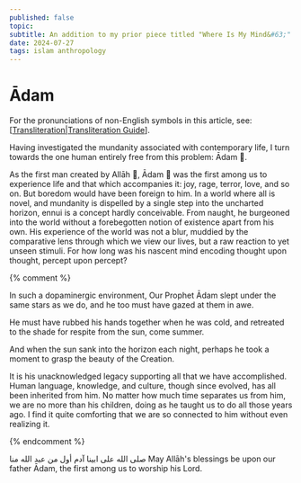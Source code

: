 ```yaml
---
published: false
topic:
subtitle: An addition to my prior piece titled "Where Is My Mind&#63;"
date: 2024-07-27
tags: islam anthropology
---
```

# Ādam
For the pronunciations of non-English symbols in this article, see: [[Transliteration|Transliteration Guide]].



Having investigated the mundanity associated with contemporary life, I turn towards the one human entirely free from this problem: Ādam &#xFD47;.


As the first man created by Allāh &#xFD4E;, Ādam &#xFD47; was the first among us to experience life and that which accompanies it: joy, rage, terror, love, and so on. But boredom would have been foreign to him. In a world where all is novel, and mundanity is dispelled by a single step into the uncharted horizon, ennui is a concept hardly conceivable. From naught, he burgeoned into the world without a forebegotten notion of existence apart from his own. His experience of the world was not a blur, muddied by the comparative lens through which we view our lives, but a raw reaction to yet unseen stimuli. For how long was his nascent mind encoding thought upon thought, percept upon percept?

{% comment %}

In such a dopaminergic environment,
Our Prophet Ādam slept under the same stars as we do, and he too must have gazed at them in awe.

He must have rubbed his hands together when he was cold, and retreated to the shade for respite from the sun, come summer.

And when the sun sank into the horizon each night, perhaps he took a moment to grasp the beauty of the Creation.

It is his unacknowledged legacy supporting all that we have accomplished.
Human language, knowledge, and culture, though since evolved, has all been inherited from him. No matter how much time separates us from him, we are no more than his children, doing as he taught us to do all those years ago. I find it quite comforting that we are so connected to him without even realizing it. 

{% endcomment %}

صلى الله على ابينا آدم أول من عبد الله منا
May Allāh's blessings be upon our father Ādam, the first among us to worship his Lord.



[//begin]: # "Autogenerated link references for markdown compatibility"
[Transliteration|Transliteration Guide]: ../_notes/Transliteration "Transliteration"
[//end]: # "Autogenerated link references"